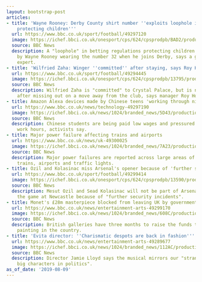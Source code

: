 ```yaml
---
layout: bootstrap-post
articles:
- title: 'Wayne Rooney: Derby County shirt number ''exploits loophole in betting rules
    protecting children'''
  url: https://www.bbc.co.uk/sport/football/49297120
  image: https://ichef.bbci.co.uk/onesport/cps/624/cpsprodpb/BAD2/production/_108262874_hi055715008.jpg
  source: BBC News
  description: A "loophole" in betting regulations protecting children is being exploited
    by Wayne Rooney wearing the number 32 when he joins Derby, says a gambling industry
    expert.
- title: 'Wilfried Zaha: Winger ''committed'' after staying, says Roy Hodgson'
  url: https://www.bbc.co.uk/sport/football/49294445
  image: https://ichef.bbci.co.uk/onesport/cps/624/cpsprodpb/13795/production/_108256797_gettyimages-1138538842.jpg
  source: BBC News
  description: Wilfried Zaha is "committed" to Crystal Palace, but is not "jubilant"
    after missing out on a move away from the club, says manager Roy Hodgson.
- title: Amazon Alexa devices made by Chinese teens 'working through night' - reports
  url: https://www.bbc.co.uk/news/technology-49297190
  image: https://ichef.bbci.co.uk/news/1024/branded_news/5D43/production/_108257832_gettyimages-1036696796.jpg
  source: BBC News
  description: Chinese students are being paid low wages and pressured into illegal
    work hours, activists say.
- title: Major power failure affecting trains and airports
  url: https://www.bbc.co.uk/news/uk-49300025
  image: https://ichef.bbci.co.uk/news/1024/branded_news/7A23/production/_97176213_breaking_news_bigger.png
  source: BBC News
  description: Major power failures are reported across large areas of the UK, affecting
    trains, airports and traffic lights.
- title: Ozil and Kolasinac miss Arsenal's opener because of 'further security incidents'
  url: https://www.bbc.co.uk/sport/football/49299414
  image: https://ichef.bbci.co.uk/onesport/cps/624/cpsprodpb/13590/production/_97584297_breaking_news.png
  source: BBC News
  description: Mesut Ozil and Sead Kolasinac will not be part of Arsenal's squad for
    the game at Newcastle because of "further security incidents".
- title: Monet's £28m masterpiece blocked from leaving UK by government
  url: https://www.bbc.co.uk/news/entertainment-arts-49299170
  image: https://ichef.bbci.co.uk/news/1024/branded_news/608C/production/_108261742_monet_976.jpg
  source: BBC News
  description: British galleries have three months to raise the funds to keep the
    painting in the country.
- title: 'Evita director: ''Charismatic despots are back in fashion'''
  url: https://www.bbc.co.uk/news/entertainment-arts-49289677
  image: https://ichef.bbci.co.uk/news/1024/branded_news/112AC/production/_108261307_evita2.jpg
  source: BBC News
  description: Director Jamie Lloyd says the musical mirrors our "strange desire for
    big characters in politics".
as_of_date: '2019-08-09'
---
```



